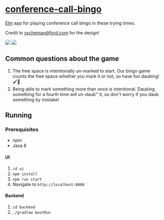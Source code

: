 # [conference-call-bingo](https://bingo.labs.ford.com/)

[Elm](https://elm-lang.org) app for playing conference call bingo in these trying times.

Credit to sscheman@ford.com for the design!

![](https://github.com/crouchsnap/conference-call-bingo/workflows/UI%20Tests/badge.svg)
![](https://github.com/Crouchsnap/conference-call-bingo/workflows/Backend%20Tests/badge.svg)

## Common questions about the game
 1. The free space is intentionally un-marked to start.
    Our bingo game counts the free space whether you mark it or not, so have fun daubing! 🖌🎨
 1. Being able to mark something more than once is intentional. Daubing something for a fourth time will un-daub™  it, so don't worry if you daub something by mistake!
    

## Running
### Prerequisites
 - npm
 - Java 8
 
#### UI
 1. `cd ui`
 1. `npm install`
 1. `npm run start`
 1. Navigate to `http://localhost:8000`
#### Backend
 1. `cd backend`
 1. `./gradlew bootRun`
